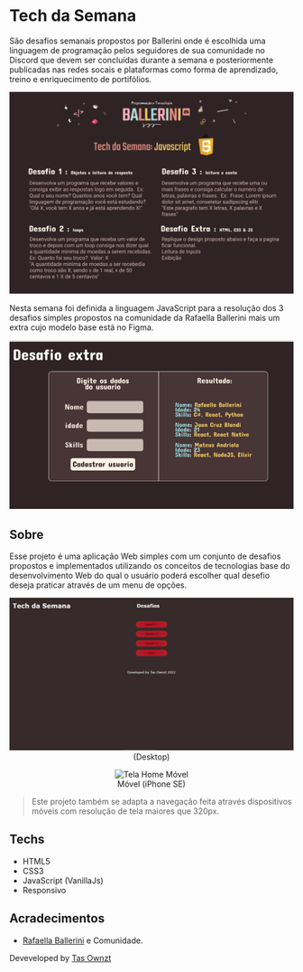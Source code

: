 # Tech da Semana

São desafios semanais propostos por Ballerini onde é escolhida uma linguagem de
 programação pelos seguidores de sua comunidade no Discord que devem ser concluídas
 durante a semana e posteriormente publicadas nas redes socais e plataformas como
  forma de aprendizado, treino e enriquecimento de portifólios.

![ ](/assets/imgs/tech_da_semana_-_js.png "Desafio - Tech da Semana")

Nesta semana foi definida a linguagem JavaScript para a resolução dos 3 desafios simples
 propostos na comunidade da Rafaella Ballerini mais um extra cujo modelo base está no Figma.

 ![Desafio Extra](assets\imgs\challenge_extra.png "Desafio Extra")

## Sobre

Esse projeto é uma aplicação Web simples com um conjunto de desafios propostos e implementados utilizando os conceitos de tecnologias base do desenvolvimento Web do qual o usuário poderá escolher qual desefio deseja praticar através de um menu de opções.

<div align="center">

![Tela Home](assets\imgs\tela_home.JPG "Tela Home em Desktop")
(Desktop)

![Tela Home Móvel](assets\imgs\tela_home_móvel.JPG "Tela Home em Dispositivo Móvel") <br>
Móvel (iPhone SE)

</div>

> Este projeto também se adapta a navegação feita através dispositivos móveis com resolução de tela maiores que 320px.

## Techs

- HTML5
- CSS3
- JavaScript (VanillaJs)
- Responsivo

## Acradecimentos

- [Rafaella Ballerini](https://github.com/rafaballerini) e Comunidade.

Deveveloped by [Tas Ownzt](https://github.com/TasOwnzt)
